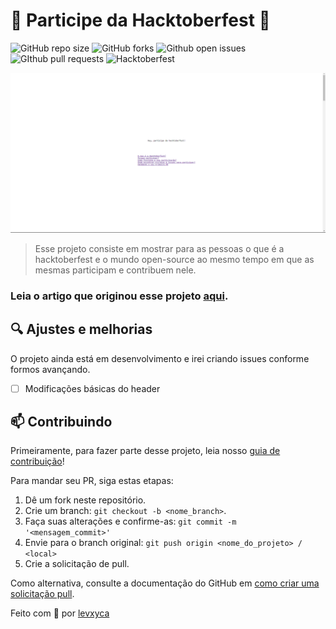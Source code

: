 # 🌸 Participe da Hacktoberfest 🌸

![GitHub repo size](https://img.shields.io/github/repo-size/levxyca/hacktoberfest?style=for-the-badge)
![GitHub forks](https://img.shields.io/github/forks/levxyca/hacktoberfest?style=for-the-badge)
![Github open issues](https://img.shields.io/github/issues-raw/levxyca/hacktoberfest?style=for-the-badge)
![GIthub pull requests](https://img.shields.io/github/issues-pr/levxyca/hacktoberfest?style=for-the-badge)
![Hacktoberfest](https://img.shields.io/github/hacktoberfest/2021/levxyca/hacktoberfest?color=red&style=for-the-badge)

![Imagem de exemplo da página inicial do site](img/example.png)

> Esse projeto consiste em mostrar para as pessoas o que é a hacktoberfest e o mundo open-source ao mesmo tempo em que as mesmas participam e contribuem nele.

### Leia o artigo que originou esse projeto [aqui]().

## 🔍 Ajustes e melhorias

O projeto ainda está em desenvolvimento e irei criando issues conforme formos avançando.

- [ ] Modificações básicas do header

## 📫 Contribuindo

Primeiramente, para fazer parte desse projeto, leia nosso [guia de contribuição](CONTRIBUTING.md)!

Para mandar seu PR, siga estas etapas:

1. Dê um fork neste repositório.
2. Crie um branch: `git checkout -b <nome_branch>`.
3. Faça suas alterações e confirme-as: `git commit -m '<mensagem_commit>'`
4. Envie para o branch original: `git push origin <nome_do_projeto> / <local>`
5. Crie a solicitação de pull.

Como alternativa, consulte a documentação do GitHub em [como criar uma solicitação pull](https://help.github.com/en/github/collaborating-with-issues-and-pull-requests/creating-a-pull-request).

Feito com 💙 por [levxyca](https://levxyca.codes/)
